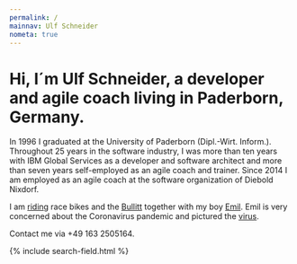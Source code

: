 ```yaml
---
permalink: /
mainnav: Ulf Schneider
nometa: true
---
```

<h1 class="fs-2 lh-2 md:fs-4 md:lh-1 breakout-l mrb-2">Hi, I´m <span class="inline-block">Ulf Schneider,</span> a developer and agile coach living in Paderborn, Germany.</h1>

In 1996 I graduated at the University of Paderborn (Dipl.-Wirt. Inform.). Throughout 25 years in the software industry, I was more than ten years with IBM Global Services as a developer and software architect and more than seven years self-employed as an agile coach and trainer. Since 2014 I am employed as an agile coach at the software organization of Diebold Nixdorf.

I am [riding](/bike/cross-the-alps/) race bikes and the [Bullitt](/emil/2016-10-02/) together with my boy [Emil](/emil/emil-is-ready-for-the-beach/). Emil is very concerned about the Coronavirus pandemic and pictured the [virus](/emil-drawing/emil-pictured-the-coronavirus/). 

Contact me via +49 163 2505164.

<div class="mrt">
{% include search-field.html %}
</div>


